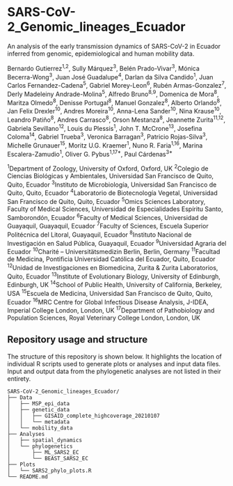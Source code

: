 # SARS-CoV-2_Genomic_lineages_Ecuador
An analysis of the early transmission dynamics of SARS-CoV-2 in Ecuador inferred from genomic, epidemiological and human mobility data.

Bernardo Gutierrez<sup>1,2</sup>, Sully Márquez<sup>3</sup>, Belén Prado-Vivar<sup>3</sup>, Mónica Becerra-Wong<sup>3</sup>, Juan José Guadalupe<sup>4</sup>, Darlan da Silva Candido<sup>1</sup>, Juan Carlos Fernandez-Cadena<sup>5</sup>, Gabriel Morey-Leon<sup>6</sup>, Rubén Armas-Gonzalez<sup>7</sup>, Derly Madeleiny Andrade-Molina<sup>5</sup>, Alfredo Bruno<sup>8,9</sup>, Domenica de Mora<sup>8</sup>, Maritza Olmedo<sup>8</sup>, Denisse Portugal<sup>8</sup>, Manuel Gonzalez<sup>8</sup>, Alberto Orlando<sup>8</sup>, Jan Felix Drexler<sup>10</sup>, Andres Moreira<sup>10</sup>, Anna-Lena Sander<sup>10</sup>, Nina Krause<sup>10</sup>, Leandro Patiño<sup>8</sup>, Andres Carrasco<sup>8</sup>, Orson Mestanza<sup>8</sup>, Jeannette Zurita<sup>11,12</sup>, Gabriela Sevillano<sup>12</sup>, Louis du Plessis<sup>1</sup>, John T. McCrone<sup>13</sup>, Josefina Coloma<sup>14</sup>, Gabriel Trueba<sup>3</sup>, Veronica Barragan<sup>3</sup>, Patricio Rojas-Silva<sup>3</sup>, Michelle Grunauer<sup>15</sup>, Moritz U.G. Kraemer<sup>1</sup>, Nuno R. Faria<sup>1,16</sup>, Marina Escalera-Zamudio<sup>1</sup>, Oliver G. Pybus<sup>1,17*</sup>, Paul Cárdenas<sup>3*</sup>

<sup>1</sup>Department of Zoology, University of Oxford, Oxford, UK
<sup>2</sup>Colegio de Ciencias Biológicas y Ambientales, Universidad San Francisco de Quito, Quito, Ecuador
<sup>3</sup>Instituto de Microbiología, Universidad San Francisco de Quito, Quito, Ecuador
<sup>4</sup>Laboratorio de Biotecnología Vegetal, Universidad San Francisco de Quito, Quito, Ecuador
<sup>5</sup>Omics Sciences Laboratory, Faculty of Medical Sciences, Universidad de Especialidades Espíritu Santo, Samborondón, Ecuador
<sup>6</sup>Faculty of Medical Sciences, Universidad de Guayaquil, Guayaquil, Ecuador
<sup>7</sup>Faculty of Sciences, Escuela Superior Politécnica del Litoral, Guayaquil, Ecuador
<sup>8</sup>Instituto Nacional de Investigación en Salud Pública, Guayaquil, Ecuador
<sup>9</sup>Universidad Agraria del Ecuador
<sup>10</sup>Charité – Universitätsmedizin Berlin, Berlin, Germany
<sup>11</sup>Facultad de Medicina, Pontificia Universidad Católica del Ecuador, Quito, Ecuador
<sup>12</sup>Unidad de Investigaciones en Biomedicina, Zurita & Zurita Laboratorios, Quito, Ecuador
<sup>13</sup>Institute of Evolutionary Biology, University of Edinburgh, Edinburgh, UK
<sup>14</sup>School of Public Health, University of California, Berkeley, USA
<sup>15</sup>Escuela de Medicina, Universidad San Francisco de Quito, Quito, Ecuador
<sup>16</sup>MRC Centre for Global Infectious Disease Analysis, J-IDEA, Imperial College London, London, UK 
<sup>17</sup>Department of Pathobiology and Population Sciences, Royal Veterinary College London, London, UK

## Repository usage and structure

The structure of this repository is shown below. It highlights the location of individual R scripts used to generate plots or analyses and input data files. Input and output data from the phylogenetic analyses are not listed in their entirety.

```
SARS-CoV-2_Genomic_lineages_Ecuador/
├── Data
│   ├── MSP_epi_data
│   ├── genetic_data
│   │   ├── GISAID_complete_highcoverage_20210107
│   │   └── metadata
│   └── mobility_data
├── Analyses
│   ├── spatial_dynamics
│   └── phylogenetics
│       ├── ML_SARS2_EC
│       └── BEAST_SARS2_EC
├── Plots
│   └── SARS2_phylo_plots.R
└── README.md
```
